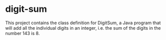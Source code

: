 # digit-sum
This project contains the class definition for DigitSum, a Java program that will add all the individual digits in an integer, i.e. the sum of the digits in the number 143 is 8. 

